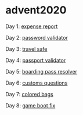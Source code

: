 # advent2020

Day 1: [expense report](https://github.com/f-nyx/advent2020/blob/master/01-expense-report)

Day 2: [password validator](https://github.com/f-nyx/advent2020/blob/master/02-password-validator)

Day 3: [travel safe](https://github.com/f-nyx/advent2020/blob/master/03-travel-safe)

Day 4: [passport validator](https://github.com/f-nyx/advent2020/blob/master/04-passport-validator)

Day 5: [boarding pass resolver](https://github.com/f-nyx/advent2020/blob/master/05-boarding-pass)

Day 6: [customs questions](https://github.com/f-nyx/advent2020/blob/master/06-customs-form)

Day 7: [colored bags](https://github.com/f-nyx/advent2020/blob/master/07-colored-bags)

Day 8: [game boot fix](https://github.com/f-nyx/advent2020/blob/master/08-game-boot-fix)
